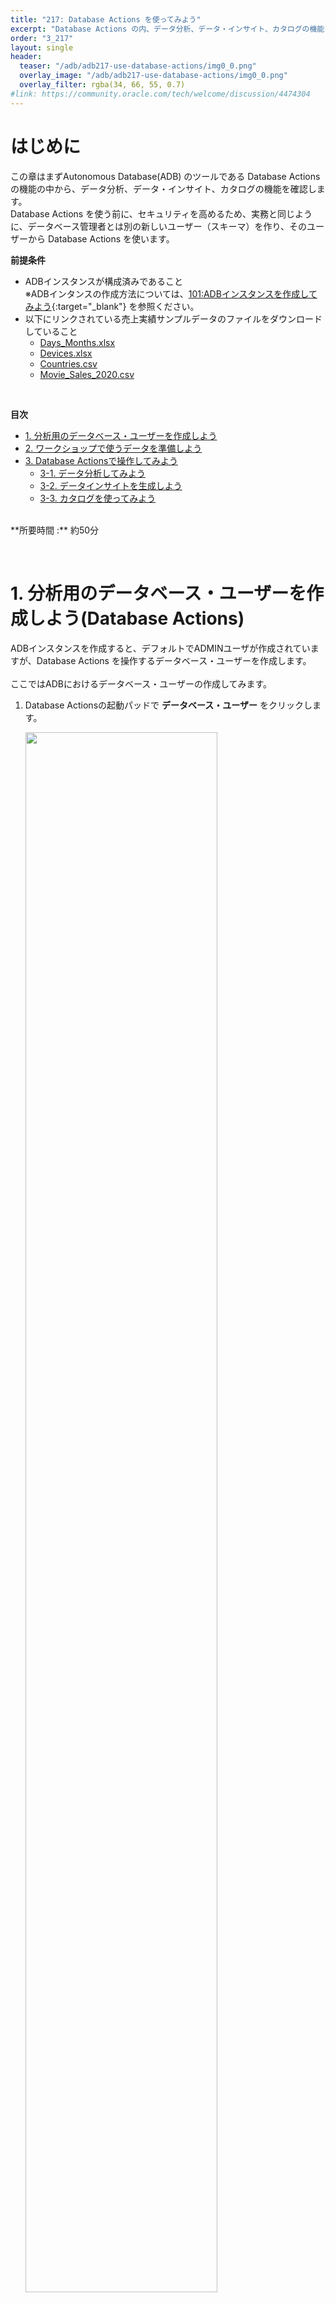 ```yaml
---
title: "217: Database Actions を使ってみよう"
excerpt: "Database Actions の内、データ分析、データ・インサイト、カタログの機能を確認します。"
order: "3_217"
layout: single
header:
  teaser: "/adb/adb217-use-database-actions/img0_0.png"
  overlay_image: "/adb/adb217-use-database-actions/img0_0.png"
  overlay_filter: rgba(34, 66, 55, 0.7)
#link: https://community.oracle.com/tech/welcome/discussion/4474304
---
```


<a id="anchor0"></a>

# はじめに

この章はまずAutonomous Database(ADB) のツールである Database Actions の機能の中から、データ分析、データ・インサイト、カタログの機能を確認します。  
Database Actions を使う前に、セキュリティを高めるため、実務と同じように、データベース管理者とは別の新しいユーザー（スキーマ）を作り、そのユーザーから Database Actions を使います。

**前提条件**
+ ADBインスタンスが構成済みであること
    <br>※ADBインタンスの作成方法については、[101:ADBインスタンスを作成してみよう](/ocitutorials/adb/adb101-provisioning){:target="_blank"} を参照ください。  
+ 以下にリンクされている売上実績サンプルデータのファイルをダウンロードしていること
	+ [Days_Months.xlsx](https://objectstorage.us-phoenix-1.oraclecloud.com/n/dwcsprod/b/MovieStream-QTEAM-Download/o/Days_Months.xlsx)
   	+ [Devices.xlsx](https://objectstorage.us-phoenix-1.oraclecloud.com/n/dwcsprod/b/MovieStream-QTEAM-Download/o/Devices.xlsx)
   	+ [Countries.csv](https://objectstorage.us-phoenix-1.oraclecloud.com/n/dwcsprod/b/MovieStream-QTEAM-Download/o/Countries.csv)
    + [Movie_Sales_2020.csv](https://objectstorage.ap-tokyo-1.oraclecloud.com/n/dwcsprod/b/MovieStream/o/Movie_Sales_2020.csv)    
<br>

**目次**

- [1. 分析用のデータベース・ユーザーを作成しよう](#anchor1)
- [2. ワークショップで使うデータを準備しよう](#anchor2)
- [3. Database Actionsで操作してみよう](#anchor3)
    - [3-1. データ分析してみよう ](#anchor3-1)
    - [3-2. データインサイトを生成しよう](#anchor3-2)
    - [3-3. カタログを使ってみよう](#anchor3-3)

<br>
**所要時間 :** 約50分

<a id="anchor1"></a>
<br>

# 1. 分析用のデータベース・ユーザーを作成しよう(Database Actions)

ADBインスタンスを作成すると、デフォルトでADMINユーザが作成されていますが、Database Actions を操作するデータベース・ユーザーを作成します。  
<br>ここではADBにおけるデータベース・ユーザーの作成してみます。

1. Database Actionsの起動パッドで **データベース・ユーザー** をクリックします。

    <img src="img1_1.png" width="80%">

2. データベース・ユーザーの管理画面で、**ユーザーの作成**をクリックします。

    <img src="img1_2.png" width="80%">

3. ユーザーの作成にて、次のようにユーザー情報を入力し、**ユーザーの作成** をクリックします。

    <table>
       <tr>
       <td>ユーザー名</td>
       <td>QTEAM</td>
       </tr>
       <tr>
       <td>パスワード</td>
       <td>Welcome12345#</td>
       </tr>
       <tr>
       <td>パスワードの確認</td>
       <td>Welcome12345#</td>
       </tr>
       <tr>
       <td>Webアクセス</td>
       <td>ON</td>
       </tr>
       <tr>
       <td>Webアクセス拡張機能</td>
       </tr>
       <tr>
       <td>承認が必要</td>
       <td>ON</td>
       </tr>
       <tr>
       <td>REST別名</td>
       <td>qteam（デフォルト）</td>
       </tr>
       <tr>
       <td>表領域の割当制限 DATA</td>
       <td>UNLIMITED</td>
       </tr>
       <tr>
       <td>付与されたロール</td>
       </tr>
       <tr>
       <td>DWROLE</td>
       <td>付与済　ON　デフォルトON</td>
       </tr>
    </table>
    その他はデフォルト

    <img src="img1_3.png" width="80%">
    <br>
    <img src="img1_3_2.png" width="80%">

4. QTEAM ユーザーが作成されたことを確認したら、QTEAM ユーザーカードの右下にある **新しいタブで開く** アイコンをクリックして、QTEAM ユーザーでログインしし直します。

    <img src="img1_4.png" width="80%">

<br>

<a id="anchor2"></a>

<br>

# 2. ワークショップで使うデータを準備しよう
サンプルデータとして、架空の動画配信サービスの売上実績を使います。

1. このワークショップで使うために、上記にある事前準備で用意した４つのファイルを、データを新しい **データベース・ユーザー(QTEAM)** でロードします。
    <br>※ファイルをロードする詳しい手順は、[102: ADBにデータをロードしよう](/ocitutorials/adb/adb102-dataload/#anchor1){:target="_blank"} をご参照ください。

    <img src="img2_1.png" width="80%">

    > **注意** 
	> 
	> ロードするファイルは４つですが、Days_Months.xlsxファイルは、DaysとMonthsのシートがあり、どちらもロードするので、合計５テーブル作成します。

2.  SQLを使用してデータセットに必要な修正します。**SQL** をクリック。

	<img src="img2_2.png" width="80%">

    【データの修正について】

    * データ件数が多いので、第2四半期のみのデータにします。          
    * DAY列の値に大文字と大文字が混在しているので、文字列を整理します。
    <br>

3. 以下のSQLをワークシートに貼り付けて、**スクリプトの実行** アイコンをクリックします。  

	```sql 
	create table MOVIE_SALES_2020Q2 as
    select COUNTRY
    , initcap(DAY) as DAY -- Use title case for days
    , MONTH
    , GENRE
    , CUSTOMER_SEGMENT
    , DEVICE
    , SALES
    , PURCHASES
    FROM MOVIE_SALES_2020
    where month in ('April','May','June'); -- only want data from Q2
    exec dbms_stats.gather_table_stats(user, 'MOVIE_SALES_2020Q2');; 
	```  

	結果が表示されます。  

	<img src="img2_3.png" width="80%">

4. 左上の **Database Actions** をクリックして、起動パッドに戻ります。  

	<img src="img2_4.png" width="80%">

<br>

<a id="anchor3"></a>

<br>

# 3. Database Actionsで操作してみよう
それでは、架空の動画配信サービスの売上実績データを使って、データ分析、データ・インサイト、カタログを操作してみよう！

<a id="anchor3-1"></a>

## 3-1.データ分析してみよう 
  データ分析ツールによって、ディメンション、階層、メジャーを指定することで、データに高度なモデルを簡単に構築できます。さらに、ピボットテーブルやグラフなどの視覚的なツールを使用してデータを簡単に分析するためのツールを提供します。

1. Database Actionsの起動パッドで **データ分析** をクリックします。

    <img src="img3_1_1.png" width="80%">

2. 分析ビューの作成画面で、**作成** をクリックします。

    <img src="img3_1_2.png" width="80%">

3. 分析ビューの作成画面で、ファクト表で、**MOVIE_SALES_2020Q2** を選択し、**階層およびメジャーの作成** をクリックします。すると、階層およびメジャーの生成が始まります。

    <img src="img3_1_3.png" width="80%">

4. 階層およびメジャーの生成の４ステップが完了したら、**閉じる** をクリックします。 

    <img src="img3_1_4.png" width="80%">

5. 分析ビューの作成画面で、画面左側のパネルから **データソース** を選択します。すると、先程、SQLで作成したテーブルMOVIE_SALES_2020Q2のスタースキーマが表示されました。MOVIE_SALES_2020Q2の周りにある４つの表（DAYS,MONTHS,COUNTRIES,DEVICS）の右上にある **︙** をクリックして、展開します。これで、MOVIE_SALES_2020Q2表の元データを知ることができました。この機能は既存テーブルの元データを知る手掛かりになります。

    <img src="img3_1_5.png" width="80%">

6. 画面左側の階層リストで、**COUNTRIES** 階層をクリックします。階層名を別名に変えることができます。階層名を **GEOGRAPHY** と入力し変更します。

    <img src="img3_1_6.png" width="80%">

7. 画面左側の階層リストで、**DAYS** 階層をクリックします。階層名を **DAY** と入力し変更します。また、DAY階層を開き、DAYのソート基準を **DAY_NUM_USA** に変更し、曜日順にします。

    <img src="img3_1_7.png" width="80%">
    <br>
    <img src="img3_1_7_2.png" width="80%">

8. 画面左側の階層リストで、**MONTHS** 階層をクリックします。階層名を **MONTH** と入力し変更します。また、MONTH階層を開き、MONTHのソート基準を **MONTH_NUM** に変更し、月順にします。

    <img src="img3_1_8.png" width="80%">
    <br>
    <img src="img3_1_8_2.png" width="80%">

9. 画面左側の階層リストで、**メジャー** 階層を開き、**SALES** をクリックします。SALESの式は、**SUM** と合計の集計となっていることを確認します。平均やカウントなどの集計方法も可能です。分析ビューの作成の設定が完了したら、画面右下の **作成** をクリックします。

    <img src="img3_1_9.png" width="80%">

10. 分析ビューの生成ダイアログで、**はい** をクリックします。

    <img src="img3_1_10.png" width="80%">

11. 分析ビューが作成されると、次のような画面になります。エラーが表示されていないこと確認します。

    <img src="img3_1_11.png" width="80%">

12. **分析タブ** をクリックしたら、データの要約が表示されます。この画面でデータの概要を知ることができます。

    <img src="img3_1_12.png" width="80%">

    > **Note** 
	> 
	> 画面の右側にある関連するインサイトが表示されていない場合、しばらく待つと表示されます。

13. 棒グラフアイコンをクリックしたら、チャートを棒グラフにすることができます。

    <img src="img3_1_13.png" width="80%">

14. 右側のSALESメジャーに関連する洞察も表示できます。 右側の Drama の棒グラフをダブルクリックすると、グラフを大きくして表示します。

    <img src="img3_1_14.png" width="80%">

15. 分析ビューの **データ分析** をクリックして、分析ツールに戻ります。

    <img src="img3_1_15.png" width="80%">

16. ピボットテーブルビューをクリックします。

    <img src="img3_1_16.png" width="80%">

17. 階層のレベルを次のように、ドラッグ＆ドロップで変更します。

    * **CUSTOMER_SEGMENT** を列に移動します。        
    * 左側の[DEVICES]階層を展開し、**FORM_FACTOR** を行に移動します。
    * 値の **SALES** の文字のすぐ右にある✗をクリックし、SALESを削除します。
    * 左側の[Measures]階層を展開し、 **PURCHASES** を値に移動します。
    * PURCHASESのフォーマットのダイアログボックスが表示されるのでデフォルト設定のまま保存をクリックします。

    <img src="img3_1_17.png" width="80%">

18. 変更した階層に従ったデータが表示されました。このようにして、簡単に行列項目を変更できます。

    <img src="img3_1_18.png" width="80%">

19. 検索できるフィルタを追加します。

    * 左側の[MONTHS]階層を展開し、**MONTH** をフィルタに移動します。
    * MONTHのダイアログボックスで、**April** をクリックし、右の選択項目に追加します。
    * フィルタポップアップメニューの「X」アイコンをクリックします。

    <img src="img3_1_19.png" width="80%">

20. ４月のみのデータが表示されました。このように、検索条件も簡単に設定できます。

    <img src="img3_1_20.png" width="80%">

21. これで、MOVIE_SALES_2020Q2の分析ビューができました。これは、階層、メジャー（集計式を含む）を特徴とし、データを分析するプレビュー機能を提供します。それでは、画面左上の **Database Actions** をクリックして、Database Actions 起動パッドに戻ります。

    <img src="img3_1_21.png" width="80%">

<br>

<a id="anchor3-2"></a>

## 3-2. データ・インサイトを生成しよう

データ・インサイトを使うと、ビジネスモデルのデータを精査し、データセット内の隠れたパターン、異常、および外れ値を探すことができます。データ探索には、回帰分析の他、OracleDatabaseに組み込まれている多くの分析機能を採用しています。  

1. Database Actionsの起動パッドで **データ分析** をクリックします。

   <img src="img3_2_1.png" width="80%">

2. インサイトの検索画面で、次のとおり設定し、インサイトを検索します。

    * スキーマを **QTEAM** に選択します。
    * 分析ビュー/表を **MOVIE_SALES_2020Q2** に選択します。
    * 列を **PURCHASES** に選択します。
    * 検索ボタンをクリックします。

    <img src="img3_2_2.png" width="80%">

3. インサイトの検索が始まります。データ・インサイトはデータを精査し、データセット内の隠れたパターン、異常、および外れ値を探します。これらは、OracleDatabaseに組み込まれている多くの分析機能を使います。よく使われる機能は、回帰分析です。非常に多くのクエリを実行しているため、このプロセスが終わるまで、数分かかることがあります。実行状態は、画面の左上にあるプログレスバーで確認できます。処理中は、さまざまなインサイトが画面に表示されるため、画面が自動的に更新されます。

    <img src="img3_2_3.png" width="80%">

    > **Note** 
	> 
	> **自動更新の無効化** をクリックすると、自動更新を止めることができます。自動更新の有効/無効は、切り替えることができます。画面の右側にある関連するインサイトが表示されていない場合、しばらく待つと表示されます。

4. 検索が完了したら、データセットで異常であると判断されたデータパターン上位20の洞察のそれぞれの棒グラフ（ゲージ）を含むダッシュボードが表示されます。

    <img src="img3_2_4.png" width="80%">

    > **Note** 
	> 
	> データ・インサイトの検索は、CPUを集中的に使用するので、プロセスを完了する時間は、Autonomous Database のECPU数に一部依存します。ECPU数が少ないと、検索に10分以上かかる場合があります。Autonomous Database にて、より多くのECPU数で、できれば、自動スケールを有効にして検索を実行すると、データ・インサイトの検索を完了するまでの時間を大幅に短縮できます。

5. 画面下にスクロールし、「June」（6月）の棒グラフなど、これらのいずれかをクリックします。すると、次のように、このインサイトの詳細ビューにドリルダウンします。

    <img src="img3_2_5.png" width="80%">

    このグラフは、6月のさまざまな映画ジャンルの実際の購入（青いバー）と予想される購入（緑の線）を示しています。3つのセグメントには太字の黒い境界線があります。これらは最も予想と異なる値を示しており、次のことを示唆しています。

    * コメディとロマンスは、予想よりも高く購入されている。
    * 空想科学(Sci-Fi)の購入額は、予想より低い。<br>


6. 強調表示されたバーの実際の値と期待値が表示されます（このスクリーンショットのロマンス）。これの仮説としては、「四半期の他の月（4月と5月）と比較して、6月のSF映画の消費量は予想よりも少なく、コメディーとロマンスの消費量は予想よりも多かった」です。 
<br>
これは、データからは一見、わかりにくいものですが、確かに非常に実用的な洞察です。

7. 画面の左上にある **戻る** ボタンをクリックして、 データ・インサイト ダッシュボードに戻ります。
    
    <img src="img3_2_7.png" width="80%">

8. 時間の節約のために、すでに実行されたインサイトを取得もできます。 

    * データ・インサイト ダッシュボード画面の右上の三本線をクリックすると、最近の検索のリストが表示されます。
    * 表示されるリストから適切な検索を選択します。（この例では1つだけです。）この検索のデータを取得できます。

    <img src="img3_2_8.png" width="80%">
    <br>
    <img src="img3_2_8_2.png" width="80%">

9. データ・インサイトまとめ<br>
これまでは、データアナリストは手動でデータセットを調べ、データ内の隠れたパターンや外れ値を探していました。しかしAutonomous Databaseでは、同じ操作を自動で実行するデータ・インサイトを利用できます。これによって、データの理解が進むようになります。それでは、画面左上の **Database Actions** をクリックして、Database Actions 起動パッドに戻ります。

<br>

<a id="anchor3-3"></a>

## 3-3. カタログを使ってみよう

このツールは、テーブル、ビュー、ビジネスモデルなど、システム内のすべてのエンティティの系統分析（データ元の調査）と影響分析（データの関連先）の両方を明示します。

1. Database Actionsの起動パッドで **カタログ** をクリックします。

    <img src="img3_3_1.png" width="80%">

2. エンティティを確認します。カタログ画面の右の候補から、**QTEAMが所有している表** をクリックします。

    <img src="img3_3_2.png" width="80%">

3. このようなページが表示され、画面左上に **自分のオブジェクト** かつ **type:TABLE** となっており、QTEAMが所有している表を確認できます。

    <img src="img3_3_3.png" width="80%">

4. 右上に３つ、横に並ぶアイコンのうち、現在は左の **カードビュー** が選択されていますが、真ん中の **グリッドビュー** をクリックすると、グリッドビューを表示します。

    <img src="img3_3_4.png" width="80%">

5. 右上にアイコンのうち、右の **リストビュー** をクリックすると、リストビューを表示します。

    <img src="img3_3_5.png" width="80%">

6. さまざまな場面によって、どの表示がよいか分かれますが、今回は、右上のアイコンのうち、左の **カードビュー** をクリックし、カードビューを表示します。

    <img src="img3_3_6.png" width="80%">

7. カタログには検索機能があります。上部にある検索バーをクリックし、**type:TABLE** の文字列に続いて、区切り文字の半角スペースと、映画の売上を検索できるように **movie sales** と入力して、**検索の実行** をクリックして、検索すると、検索条件に一致するエンティティが表示されます。

    <img src="img3_3_7.png" width="80%">

8. 次のように検索フィルターを変更し検索します。すると、データ分析するとき作成した分析ビューも表示されます。

    * ガイド機能を使うために、一旦、**movie sales** の文字を削除します。
    * type:TABLE に続いて、区切り文字の半角スペースに続き、**or** と入力します。
    * 検索フィルターの下のガイドから、「Entity Type」の下の「…」をクリックして、**ANALYTIC_VIEW** を選択します。
    * 再度、文字列の最後に、区切り文字の半角スペースと **movie sales** と入力します。
    * **検索の実行** をクリックして、検索します。

    <img src="img3_3_8.png" width="80%">
    <br>
    <img src="img3_3_8_2.png" width="80%">

    > **注意** 
	> 
	> ブラウザによっては、ガイド機能の単語が日本語に翻訳されて、入力される場合があります。そのときは、英語に入力し直します。例）タイプ → type

9. 検索フィルターで、**movie sales** の文字を削除し検索します。すると、次のように、７つのエンティティが表示されます。

    <img src="img3_3_9.png" width="80%">

10. データのデータ元または系統を確認します。DEVICESテーブルのカードの右上にある **︙** をクリックし、**詳細の表示** をクリックします。

    <img src="img3_3_10.png" width="80%">

11. DEVICESテーブルの情報の左のメニューで、**系統** をクリックします。

    <img src="img3_3_11.png" width="80%">

12. 画面右側にある各カードの右側にある **︙** をクリックし、**展開** をクリックします。DEVICESのデータソース情報を知ることができます。画面の特定の領域にマウスポインタを合わせると、さらに多くの情報が表示されます。必要に応じてさまざまなカードを展開することで、さまざまなレベルの情報にアクセスできます。

    <img src="img3_3_12.png" width="80%">

13. 画面の右下にある **閉じる** ボタンをクリックして（またはキーボードの[ Esc ]ボタンをクリックして）、メインのカタログビューに戻ります。 

    <img src="img3_3_13.png" width="80%">

14. **MOVIE_SALES_2020Q2** テーブルの影響分析を確認します。影響分析とは、特定のエンティティに依存している他のエンティティを示します。系統の逆と考えることができます。**MOVIE_SALES_2020Q2** テーブルのカードの右上にある **︙** をクリックし、**詳細の表示** をクリックします。

    <img src="img3_3_14.png" width="80%">

15. MOVIE_SALES_2020Q2　テーブルの情報の左のメニューから、**影響** をクリックします。

    <img src="img3_3_15.png" width="80%">

16. 画面右側にある各カードの右側にある **︙** をクリックし、**展開** をクリックします。このテーブルは、いくつかの属性ディメンションを含む分析ビューとして実装されました。これに対して、データ・インサイトを実行した結果、多数のクエリを実行したことがわかります。

    <img src="img3_3_16.png" width="80%">

17. **REQUEST_INSIGHT_1** （画面の右側）を展開すると、データ・インサイトの一部として実行された、さらに多くのクエリの一部が表示されます。このテーブルがどれだけのクエリに使われたか（影響しているか）を確認することができました。

    <img src="img3_3_17.png" width="80%">

18. データ・カタログでは、次の機能を確認しました。

    * カードビュー、グリッドビュー、リストビューでエンティティを表示する方法
    * エンティティの検索機能の使い方
    * エンティティの系統分析
    * エンティティの影響分析

<br>
以上で、この章は終了です。  
次の章にお進みください。

<br>
[ページトップへ戻る](#anchor0)



